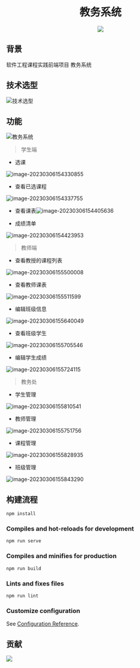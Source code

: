 <div align="center">

# 教务系统

</div>

<div align="center">

![](https://img.shields.io/badge/Vue2-blue) 

</div>


## 背景

软件工程课程实践前端项目 教务系统



## 技术选型

![技术选型](https://974500760-1303995467.cos.ap-guangzhou.myqcloud.com/Picgo/202303061610665.png)

## 功能

![教务系统](https://974500760-1303995467.cos.ap-guangzhou.myqcloud.com/Picgo/202303061609955.png)



> 学生端

- 选课

![image-20230306154330855](https://974500760-1303995467.cos.ap-guangzhou.myqcloud.com/Picgo/202303061609893.png)

- 查看已选课程

![image-20230306154337755](https://974500760-1303995467.cos.ap-guangzhou.myqcloud.com/Picgo/202303061609855.png)

- 查看课表![image-20230306154405636](https://974500760-1303995467.cos.ap-guangzhou.myqcloud.com/Picgo/202303061609832.png)

- 成绩清单

![image-20230306154423953](https://974500760-1303995467.cos.ap-guangzhou.myqcloud.com/Picgo/202303061609926.png)

> 教师端

- 查看教授的课程列表

![image-20230306155500008](https://974500760-1303995467.cos.ap-guangzhou.myqcloud.com/Picgo/202303061609878.png)



- 查看教师课表

![image-20230306155511599](https://974500760-1303995467.cos.ap-guangzhou.myqcloud.com/Picgo/202303061609689.png)

- 编辑班级信息

![image-20230306155640049](https://974500760-1303995467.cos.ap-guangzhou.myqcloud.com/Picgo/202303061609643.png)

- 查看班级学生

![image-20230306155705546](https://974500760-1303995467.cos.ap-guangzhou.myqcloud.com/Picgo/202303061609704.png)

- 编辑学生成绩

![image-20230306155724115](https://974500760-1303995467.cos.ap-guangzhou.myqcloud.com/Picgo/202303061609723.png)

> 教务处

- 学生管理

![image-20230306155810541](https://974500760-1303995467.cos.ap-guangzhou.myqcloud.com/Picgo/202303061609738.png)

- 教师管理

![image-20230306155751756](https://974500760-1303995467.cos.ap-guangzhou.myqcloud.com/Picgo/202303061609788.png)

- 课程管理

![image-20230306155828935](https://974500760-1303995467.cos.ap-guangzhou.myqcloud.com/Picgo/202303061609476.png)

- 班级管理

![image-20230306155843290](https://974500760-1303995467.cos.ap-guangzhou.myqcloud.com/Picgo/202303061609436.png)



## 构建流程
```
npm install
```

### Compiles and hot-reloads for development
```
npm run serve
```

### Compiles and minifies for production
```
npm run build
```

### Lints and fixes files
```
npm run lint
```

### Customize configuration
See [Configuration Reference](https://cli.vuejs.org/config/).



## 贡献

<a href="https://github.com/wzf0125/eas-frontEnd/graphs/contributors">
  <img src="https://contrib.rocks/image?repo=wzf0125/eas-frontEnd" />
</a>
